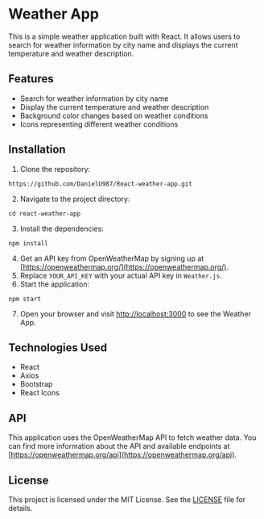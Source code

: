 # Weather App

This is a simple weather application built with React. It allows users to search for weather information by city name and displays the current temperature and weather description.

## Features

- Search for weather information by city name
- Display the current temperature and weather description
- Background color changes based on weather conditions
- Icons representing different weather conditions

## Installation

1. Clone the repository:
```
https://github.com/DanielU987/React-weather-app.git
```
2. Navigate to the project directory:
```
cd react-weather-app
```
3. Install the dependencies:
```
npm install
```
4. Get an API key from OpenWeatherMap by signing up at [https://openweathermap.org/](https://openweathermap.org/).
5. Replace `YOUR_API_KEY` with your actual API key in `Weather.js`.
6. Start the application:
```
npm start
```
7. Open your browser and visit [http://localhost:3000](http://localhost:3000) to see the Weather App.

## Technologies Used

- React
- Axios
- Bootstrap
- React Icons

## API

This application uses the OpenWeatherMap API to fetch weather data. You can find more information about the API and available endpoints at [https://openweathermap.org/api](https://openweathermap.org/api).

## License

This project is licensed under the MIT License. See the [LICENSE](LICENSE) file for details.
